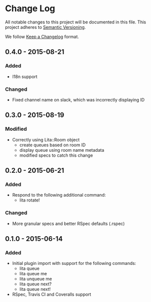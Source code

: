 # Change Log
All notable changes to this project will be documented in this file.
This project adheres to [Semantic Versioning](http://semver.org/).

We follow [Keep a Changelog](http://keepachangelog.com/) format.

## 0.4.0 - 2015-08-21
### Added
- I18n support

### Changed
- Fixed channel name on slack, which was incorrectly displaying ID

## 0.3.0 - 2015-08-19
### Modified
- Correctly using Lita::Room object
  * create queues based on room ID
  * display queue using room name metadata
  * modified specs to catch this change

## 0.2.0 - 2015-06-21
### Added
- Respond to the following additional command:
  * lita rotate!

### Changed
- More granular specs and better RSpec defaults (.rspec)

## 0.1.0 - 2015-06-14
### Added
- Initial plugin import with support for the following commands:
  * lita queue
  * lita queue me
  * lita unqueue me
  * lita queue next?
  * lita queue next!
- RSpec, Travis CI and Coveralls support
